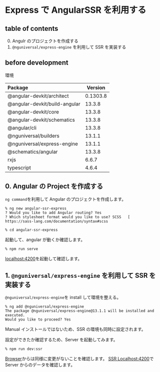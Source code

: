 # Express で AngularSSR を利用する

## table of contents

0. Angulr のプロジェクトを作成する
1. `@nguniversal/express-engine` を利用して SSR を実装する

## before development

環境

| Package                       | Version  |
| :---------------------------- | -------- |
| @angular-devkit/architect     | 0.1303.8 |
| @angular-devkit/build-angular | 13.3.8   |
| @angular-devkit/core          | 13.3.8   |
| @angular-devkit/schematics    | 13.3.8   |
| @angular/cli                  | 13.3.8   |
| @nguniversal/builders         | 13.1.1   |
| @nguniversal/express-engine   | 13.1.1   |
| @schematics/angular           | 13.3.8   |
| rxjs                          | 6.6.7    |
| typescript                    | 4.6.4    |

## 0. Angular の Project を作成する

`ng command`を利用して Angular のプロジェクトを作成します。

```
% ng new angular-ssr-express
? Would you like to add Angular routing? Yes
? Which stylesheet format would you like to use? SCSS   [ https://sass-lang.com/documentation/syntax#scss

% cd angular-ssr-express
```

起動して、angular が動くか確認します。

```
% npm run serve
```

[localhost:4200](http://localhost:4200/)を起動して確認します。

## 1. `@nguniversal/express-engine` を利用して SSR を実装する

`@nguniversal/express-engine`を install して環境を整える。

```
% ng add @nguniversal/express-engine
The package @nguniversal/express-engine@13.1.1 will be installed and executed.
Would you like to proceed? Yes
```

Manual インストールではないため、SSR の環境も同時に設定されます。

設定ができたか確認するため、Server を起動してみます。

```
% npm run dev:ssr
```

[Browser](http://localhost:4200)からは同様に変更がないことを確認します。
[SSR Localhost:4200](view-source:http://localhost:4200/)で Server からのデータを確認します。
